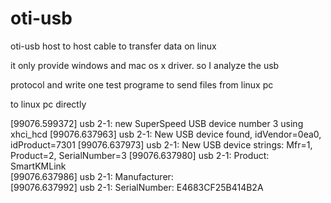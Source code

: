 # oti-usb
oti-usb host to host cable to transfer data on linux

it only provide windows and mac os x driver. so  I analyze the usb

protocol and write one test programe to send files from linux pc

to linux pc directly

[99076.599372] usb 2-1: new SuperSpeed USB device number 3 using xhci_hcd
[99076.637963] usb 2-1: New USB device found, idVendor=0ea0, idProduct=7301
[99076.637973] usb 2-1: New USB device strings: Mfr=1, Product=2, SerialNumber=3
[99076.637980] usb 2-1: Product: SmartKMLink            
[99076.637986] usb 2-1: Manufacturer:                    
[99076.637992] usb 2-1: SerialNumber: E4683CF25B414B2A



